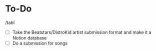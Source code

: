# To-Do

/tabl

- [ ]  Take the Beatstars/DistroKid artist submission format and make it a Notion database
- [ ]  Do a submission for songs